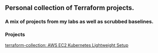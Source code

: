 ## Personal collection of Terraform projects.

### A mix of projects from my labs as well as scrubbed baselines.


### Projects
[terraform-collection: AWS EC2 Kubernetes Lightweight Setup](https://github.com/mkonji008/terraform-collection/tree/aws-ec2-k8s-lightweight)

